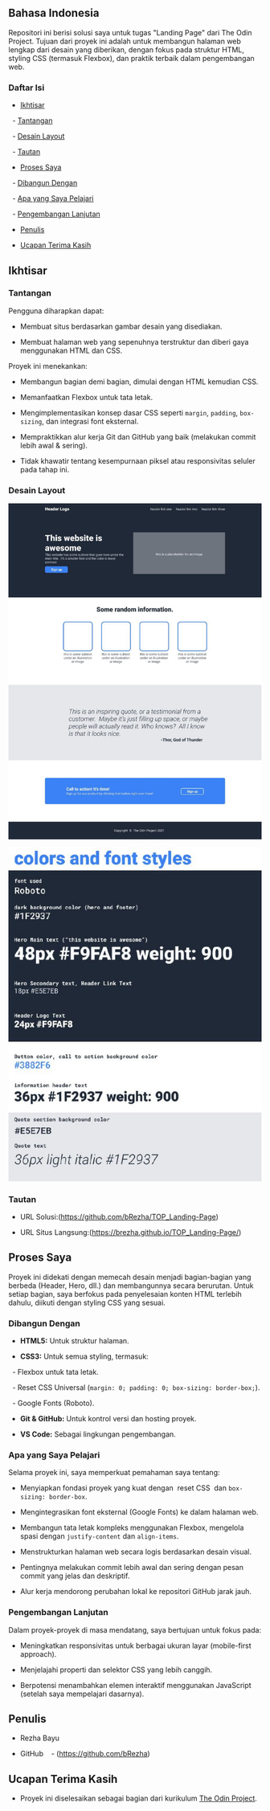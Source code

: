 ## Bahasa Indonesia



Repositori ini berisi solusi saya untuk tugas "Landing Page" dari The Odin Project. Tujuan dari proyek ini adalah untuk membangun halaman web lengkap dari desain yang diberikan, dengan fokus pada struktur HTML, styling CSS (termasuk Flexbox), dan praktik terbaik dalam pengembangan web.



### Daftar Isi



- [Ikhtisar](#ikhtisar)

  - [Tantangan](#tantangan)

  - [Desain Layout](#design-layout)

  - [Tautan](#tautan)

- [Proses Saya](#proses-saya)

  - [Dibangun Dengan](#dibangun-dengan)

  - [Apa yang Saya Pelajari](#apa-yang-saya-pelajari)

  - [Pengembangan Lanjutan](#pengembangan-lanjutan)

- [Penulis](#penulis)

- [Ucapan Terima Kasih](#ucapan-terima-kasih)



## Ikhtisar



### Tantangan



Pengguna diharapkan dapat:



- Membuat situs berdasarkan gambar desain yang disediakan.

- Membuat halaman web yang sepenuhnya terstruktur dan diberi gaya menggunakan HTML dan CSS.



Proyek ini menekankan:



- Membangun bagian demi bagian, dimulai dengan HTML kemudian CSS.

- Memanfaatkan Flexbox untuk tata letak.

- Mengimplementasikan konsep dasar CSS seperti `margin`, `padding`, `box-sizing`, dan integrasi font eksternal.

- Mempraktikkan alur kerja Git dan GitHub yang baik (melakukan commit lebih awal & sering).

- Tidak khawatir tentang kesempurnaan piksel atau responsivitas seluler pada tahap ini.



### Desain Layout



![desain Layout](./design-layout.jpg)

![desain Pattern](./design-pattern.jpg)





### Tautan



- URL Solusi:(https://github.com/bRezha/TOP_Landing-Page)

- URL Situs Langsung:(https://brezha.github.io/TOP_Landing-Page/)



## Proses Saya



Proyek ini didekati dengan memecah desain menjadi bagian-bagian yang berbeda (Header, Hero, dll.) dan membangunnya secara berurutan. Untuk setiap bagian, saya berfokus pada penyelesaian konten HTML terlebih dahulu, diikuti dengan styling CSS yang sesuai.



### Dibangun Dengan



- **HTML5:** Untuk struktur halaman.

- **CSS3:** Untuk semua styling, termasuk:

  - Flexbox untuk tata letak.

  - Reset CSS Universal (`margin: 0; padding: 0; box-sizing: border-box;`).

  - Google Fonts (Roboto).

- **Git & GitHub:** Untuk kontrol versi dan hosting proyek.

- **VS Code:** Sebagai lingkungan pengembangan.



### Apa yang Saya Pelajari



Selama proyek ini, saya memperkuat pemahaman saya tentang:



- Menyiapkan fondasi proyek yang kuat dengan  reset CSS  dan `box-sizing: border-box`.

- Mengintegrasikan font eksternal (Google Fonts) ke dalam halaman web.

- Membangun tata letak kompleks menggunakan Flexbox, mengelola spasi dengan `justify-content` dan `align-items`.

- Menstrukturkan halaman web secara logis berdasarkan desain visual.

- Pentingnya melakukan commit lebih awal dan sering dengan pesan commit yang jelas dan deskriptif.

- Alur kerja mendorong perubahan lokal ke repositori GitHub jarak jauh.



### Pengembangan Lanjutan



Dalam proyek-proyek di masa mendatang, saya bertujuan untuk fokus pada:



- Meningkatkan responsivitas untuk berbagai ukuran layar (mobile-first approach).

- Menjelajahi properti dan selektor CSS yang lebih canggih.

- Berpotensi menambahkan elemen interaktif menggunakan JavaScript (setelah saya mempelajari dasarnya).



## Penulis



- Rezha Bayu

- GitHub    - (https://github.com/bRezha)



## Ucapan Terima Kasih



- Proyek ini diselesaikan sebagai bagian dari kurikulum [The Odin Project](https://www.theodinproject.com/).

